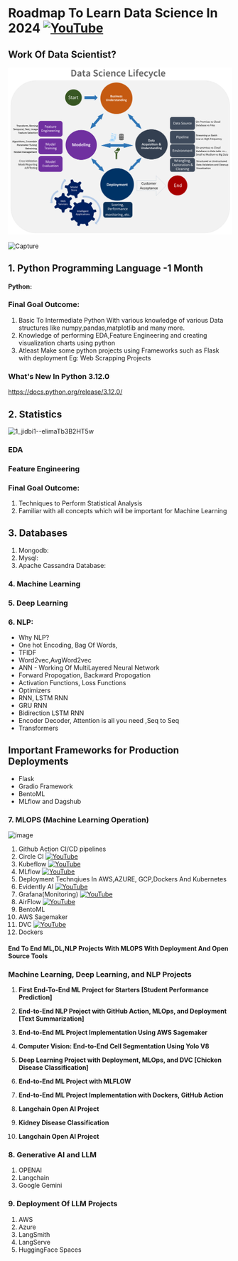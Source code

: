 # Roadmap To Learn Data Science In 2024 [![YouTube](https://img.shields.io/badge/YouTube-Video-red)](https://youtu.be/N7RU6W4hAMI)

## Work Of Data Scientist?
![Capture](https://github.com/samvavlabs/images/blob/main/Data%20Science%20Lifecycle.png)

![Capture](https://user-images.githubusercontent.com/20041231/211718788-8d71ca8c-430a-4dbe-98f2-c66da015ac6e.JPG)

## 1. Python Programming Language -1 Month
#### Python:
### Final Goal Outcome:
1. Basic To Intermediate Python With various knowledge of various Data structures like numpy,pandas,matplotlib and many more.
2. Knowledge of performing EDA,Feature Engineering and creating visualization charts using python 
3. Atleast Make some python projects using Frameworks such as Flask with deployment Eg: Web Scrapping Projects  

### What's New In Python 3.12.0
https://docs.python.org/release/3.12.0/

## 2. Statistics
![1_jidbi1--elimaTb3B2HT5w](https://user-images.githubusercontent.com/20041231/211717931-134aaac2-a8fc-445b-93a6-ae241c66ba5b.png)

### EDA

### Feature Engineering

### Final Goal Outcome: 
1. Techniques to Perform Statistical Analysis
2. Familiar with all concepts which will be important for Machine Learning

## 3. Databases
1. Mongodb: 
2. Mysql: 
3. Apache Cassandra Database: 

### 4. Machine Learning

### 5. Deep Learning

### 6. NLP:
- Why NLP?
- One hot Encoding, Bag Of Words,
- TFIDF
- Word2vec,AvgWord2vec
- ANN - Working Of MultiLayered Neural Network
- Forward Propogation, Backward Propogation
- Activation Functions, Loss Functions
- Optimizers
- RNN, LSTM RNN
- GRU RNN
- Bidirection LSTM RNN
- Encoder Decoder, Attention is all you need ,Seq to Seq
- Transformers

## Important Frameworks for Production Deployments

- Flask
- Gradio Framework
- BentoML
- MLflow and Dagshub


### 7. MLOPS (Machine Learning Operation)
![image](https://github.com/krishnaik06/Perfect-Roadmap-To-Learn-Data-Science-In-2024/assets/20041231/9eca24f9-b684-4eba-af96-b107f774d19e)

1. Github Action CI/CD pipelines
2. Circle CI [![YouTube](https://img.shields.io/badge/documentation-link-green)](https://circleci.com/docs/)
3. Kubeflow [![YouTube](https://img.shields.io/badge/documentation-link-green)](https://www.kubeflow.org/docs/)
4. MLflow [![YouTube](https://img.shields.io/badge/documentation-link-green)](https://mlflow.org/docs/latest/index.html)
5. Deployment Technqiues In AWS,AZURE, GCP,Dockers And Kubernetes 
6. Evidently AI [![YouTube](https://img.shields.io/badge/documentation-link-green)](https://www.evidentlyai.com/)
7. Grafana(Monitoring) [![YouTube](https://img.shields.io/badge/documentation-link-green)](https://grafana.com/)
8. AirFlow [![YouTube](https://img.shields.io/badge/documentation-link-green)](https://airflow.apache.org/)
9. BentoML
10. AWS Sagemaker
11. DVC [![YouTube](https://img.shields.io/badge/documentation-link-green)](https://dvc.org/)
12. Dockers

#### End To End ML,DL,NLP Projects With MLOPS With Deployment And Open Source Tools

### Machine Learning, Deep Learning, and NLP Projects

1. **First End-To-End ML Project for Starters [Student Performance Prediction]**

2. **End-to-End NLP Project with GitHub Action, MLOps, and Deployment [Text Summarization]**

3. **End-to-End ML Project Implementation Using AWS Sagemaker**

4. **Computer Vision: End-to-End Cell Segmentation Using Yolo V8**
    
5. **Deep Learning Project with Deployment, MLOps, and DVC [Chicken Disease Classification]**

6. **End-to-End ML Project with MLFLOW**

7. **End-to-End ML Project Implementation with Dockers, GitHub Action**

8. **Langchain Open AI Project**

9. **Kidney Disease Classification**

9. **Langchain Open AI Project**


### 8. Generative AI and LLM
1. OPENAI
2. Langchain
3. Google Gemini

### 9. Deployment Of LLM Projects
1. AWS
2. Azure
3. LangSmith
4. LangServe
5. HuggingFace Spaces





